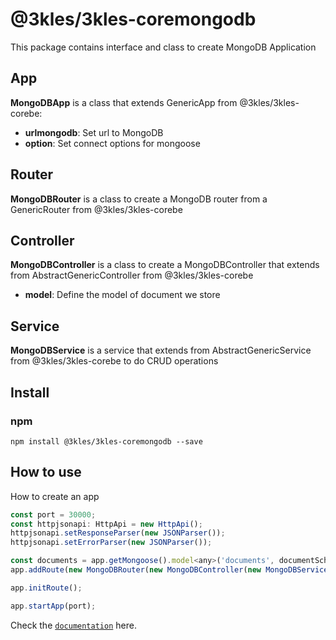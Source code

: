 # @3kles/3kles-coremongodb

This package contains interface and class to create MongoDB Application

## App

**MongoDBApp** is a class that extends GenericApp from @3kles/3kles-corebe:
- **urlmongodb**: Set url to MongoDB
- **option**: Set connect options for mongoose

## Router

**MongoDBRouter** is a class to create a MongoDB router from a GenericRouter from @3kles/3kles-corebe

## Controller

**MongoDBController** is a class to create a MongoDBController that extends from AbstractGenericController from @3kles/3kles-corebe

- **model**: Define the model of document we store

## Service

**MongoDBService** is a service that extends from AbstractGenericService from @3kles/3kles-corebe to do CRUD operations

## Install

### npm

```
npm install @3kles/3kles-coremongodb --save
```

## How to use

How to create an app

```javascript
const port = 30000;
const httpjsonapi: HttpApi = new HttpApi();
httpjsonapi.setResponseParser(new JSONParser());
httpjsonapi.setErrorParser(new JSONParser());

const documents = app.getMongoose().model<any>('documents', documentSchema);
app.addRoute(new MongoDBRouter(new MongoDBController(new MongoDBService(documents, httpjsonapi))).router);

app.initRoute();

app.startApp(port);
```

Check the [`documentation`](https://doc.3kles-consulting.com) here.
